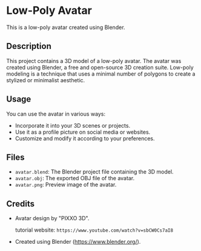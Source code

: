 # Low-Poly Avatar

This is a low-poly avatar created using Blender.

## Description

This project contains a 3D model of a low-poly avatar. The avatar was created using Blender, a free and open-source 3D creation suite. Low-poly modeling is a technique that uses a minimal number of polygons to create a stylized or minimalist aesthetic.

## Usage

You can use the avatar in various ways:

- Incorporate it into your 3D scenes or projects.
- Use it as a profile picture on social media or websites.
- Customize and modify it according to your preferences.

## Files

- `avatar.blend`: The Blender project file containing the 3D model.
- `avatar.obj`: The exported OBJ file of the avatar.
- `avatar.png`: Preview image of the avatar.

## Credits

- Avatar design by "PIXXO 3D".
  
  tutorial website: `https://www.youtube.com/watch?v=sbCW0Cs7aI8`
- Created using Blender (https://www.blender.org/).
